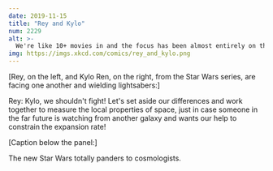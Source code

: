 ```yaml
---
date: 2019-11-15
title: "Rey and Kylo"
num: 2229
alt: >-
  We're like 10+ movies in and the focus has been almost entirely on the WARS half.
img: https://imgs.xkcd.com/comics/rey_and_kylo.png
---
```

[Rey, on the left, and Kylo Ren, on the right, from the Star Wars series, are facing one another and wielding lightsabers:]

Rey: Kylo, we shouldn't fight! Let's set aside our differences and work together to measure the local properties of space, just in case someone in the far future is watching from another galaxy and wants our help to constrain the expansion rate!

[Caption below the panel:]

The new Star Wars totally panders to cosmologists.
